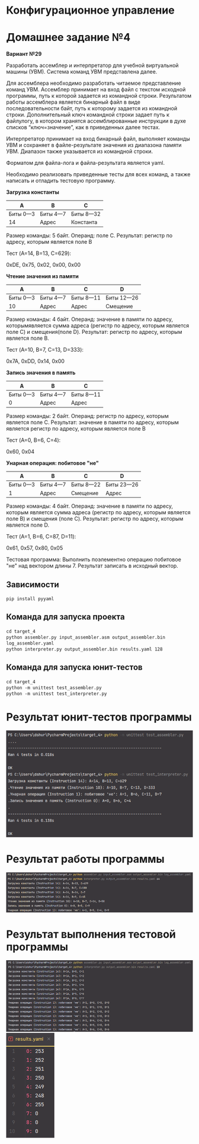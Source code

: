 # Конфигурационное управление

# Домашнее задание №4

**Вариант №29**

Разработать ассемблер и интерпретатор для учебной виртуальной машины (УВМ). Система команд УВМ представлена далее.

Для ассемблера необходимо разработать читаемое представление команд УВМ. Ассемблер принимает на вход файл с текстом исходной программы, путь к которой задается из командной строки. Результатом работы ассемблера является бинарный файл в виде последовательности байт, путь к которому задается из командной строки. Дополнительный ключ командной строки задает путь к файлулогу, в котором хранятся ассемблированные инструкции в духе списков “ключ=значение”, как в приведенных далее тестах.

Интерпретатор принимает на вход бинарный файл, выполняет команды УВМ и сохраняет в файле-результате значения из диапазона памяти УВМ. Диапазон также указывается из командной строки.

Форматом для файла-лога и файла-результата является yaml.

Необходимо реализовать приведенные тесты для всех команд, а также написать и отладить тестовую программу.


**Загрузка константы**

| A | B | C |
|---|---|---|
| Биты 0—3 | Биты 4—7 | Биты 8—32 |
| 14 | Адрес | Константа |

Размер команды: 5 байт. Операнд: поле C. Результат: регистр по адресу, которым является поле B

Тест (A=14, B=13, C=629):

0xDE, 0x75, 0x02, 0x00, 0x00



**Чтение значения из памяти**

| A | B | C | D |
|---|---|---|---|
| Биты 0—3 | Биты 4—7 | Биты 8—11 | Биты 12—26 |
| 10 | Адрес | Адрес | Смещение |

Размер команды: 4 байт. Операнд: значение в памяти по адресу, которымявляется сумма адреса (регистр по адресу, которым является поле C) и смещения(поле D). Результат: регистр по адресу, которым является поле B.

Тест (A=10, B=7, C=13, D=333):

0x7A, 0xDD, 0x14, 0x00



**Запись значения в память**

| A | B | C |
|---|---|---|
| Биты 0—3 | Биты 4—7 | Биты 8—11 |
| 0 | Адрес | Адрес |

Размер команды: 2 байт. Операнд: регистр по адресу, которым является поле C. Результат: значение в памяти по адресу, которым является регистр по адресу, которым является поле B

Тест (A=0, B=6, C=4):

0x60, 0x04



**Унарная операция: побитовое "не"**

| A | B | C | D |
|---|---|---|---|
| Биты 0—3 | Биты 4—7 | Биты 8—22 | Биты 23—26 |
| 1 | Адрес | Смещение | Адрес |

Размер команды: 4 байт. Операнд: значение в памяти по адресу, которым является сумма адреса (регистр по адресу, которым является поле B) и смещения (поле C). Результат: регистр по адресу, которым является поле D.

Тест (A=1, B=6, C=87, D=11):

0x61, 0x57, 0x80, 0x05


Тестовая программа: Выполнить поэлементно операцию побитовое "не" над вектором длины 7. Результат записать в исходный вектор.


## Зависимости
```
pip install pyyaml
```

## Команда для запуска проекта
```
cd target_4
python assembler.py input_assembler.asm output_assembler.bin log_assembler.yaml
python interpreter.py output_assembler.bin results.yaml 128 
```
## Команда для запуска юнит-тестов
```
cd target_4
python -m unittest test_assembler.py  
python -m unittest test_interpreter.py
```


# Результат юнит-тестов программы
![](https://github.com/FindTheRhythm/Homework-4-Configuration-management/blob/8ced7794a1fc3602f7138214fcf0d28836eb3973/target_4/images/Screenshot%202024-12-04%20003636.png)

# Результат работы программы
![](https://github.com/FindTheRhythm/Homework-4-Configuration-management/blob/436340578fb1ec72e53faee6c8fa4fda879a5e4b/target_4/images/Screenshot%202024-12-04%20003245.png)

# Результат выполнения тестовой программы
![](https://github.com/FindTheRhythm/Homework-4-Configuration-management/blob/6976e706ee0181274be3f4511565c10c1cba84f1/target_4/images/Screenshot%202024-12-04%20003109.png)
![](https://github.com/FindTheRhythm/Homework-4-Configuration-management/blob/3d1466cbb61495e5c247fa5674d68c2daaf2db8d/target_4/images/Screenshot%202024-12-04%20003125.png)
